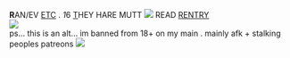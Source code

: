 <strong>R</strong>AN/EV <a href="https://rentry.co/inthewoods">ETC</A> . <i>1</i>6 <a href="https://en.pronouns.page/@warrenjester">T</a>HEY HARE MUTT <img src="https://autism.crd.co/assets/images/gallery15/82a92712.png?v=609aea25"> READ <a href="https://rentry.co/leafhouse">RENTRY</a>
<br>
<img src="https://64.media.tumblr.com/05658ff58ee348d1ef7b2f9bb0fc4b93/tumblr_psicd1so9o1xa4vijo1_540.gif">
<br>
ps... this is an alt... im banned from 18+ on my main . mainly afk + stalking peoples patreons <img src="https://gifcity.carrd.co/assets/images/gallery03/30a8b255.gif?v=a5c82efa">
